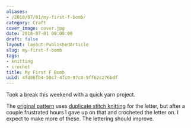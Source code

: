 ```yaml
---
aliases:
- /2018/07/01/my-first-f-bomb/
category: Craft
cover_image: cover.jpg
date: 2018-07-01 00:00:00
draft: false
layout: layout:PublishedArticle
slug: my-first-f-bomb
tags:
- knitting
- crochet
title: My First F Bomb
uuid: 4fd86fb4-50c7-4fc0-97c8-9ff62c276bdf
---
```


Took a break this weekend with a quick yarn project.
<!--more-->

The [original pattern][] uses [duplicate stitch knitting][] for the letter, but after a couple frustrated
hours I gave up on that and crocheted the letter on. I expect to make more of these. The lettering should
improve.

[original pattern]: https://www.ravelry.com/patterns/library/the-f-bomb
[duplicate stitch knitting]: https://www.wikihow.com/Knit-the-Duplicate-Stitch